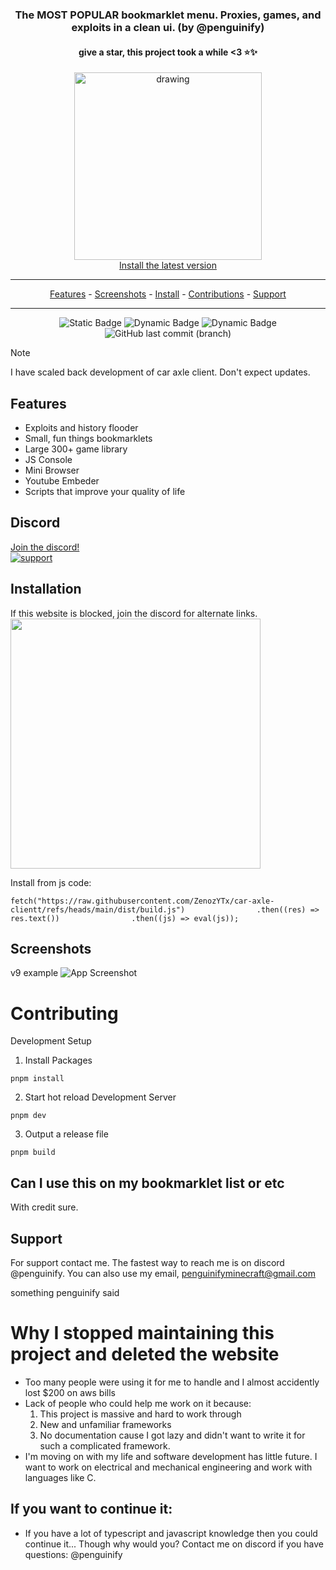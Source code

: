 <div align="center">

### The **MOST POPULAR** bookmarklet menu. Proxies, games, and exploits in a clean ui. (by @penguinify)

#### give a star, this project took a while <3 ⭐️✨

<img src="docs/caraxle.png" alt="drawing" width="300"/><br>
<a href="https://car-axle-client.github.io">Install the latest version</a>

<hr>
<p align="center">
  <a href="#features">Features</a>
  -
  <a href="#screenshots">Screenshots</a>
  -
  <a href="https://car-axle-client.github.io">Install</a>
  -
  <a href="https://github.com/car-axle-client/car-axle-client/graphs/contributors">Contributions</a>
  -
  <a href="#support">Support</a>
</p>
<hr>

![Static Badge](https://img.shields.io/badge/certified-trash-734422?style=plastic) ![Dynamic Badge](https://tokei.rs/b1/github/car-axle-client/car-axle-client) ![Dynamic Badge](https://img.shields.io/github/actions/workflow/status/car-axle-client/car-axle-client/webpack.yml?style=plastic) ![GitHub last commit (branch)](https://img.shields.io/github/last-commit/car-axle-client/car-axle-client/main?style=plastic)

</div>

> [!NOTE]
> I have scaled back development of car axle client. Don't expect updates.

## Features

-   Exploits and history flooder
-   Small, fun things bookmarklets
-   Large 300+ game library
-   JS Console
-   Mini Browser
-   Youtube Embeder
-   Scripts that improve your quality of life

## Discord

[Join the discord!](https://discord.gg/QnxQUdEAUM)  
 [![support][support-image]][support-invite]

## Installation

If this website is blocked, join the discord for alternate links.  
<img src="docs/installbutton.png" width=400>

Install from js code:

```
fetch("https://raw.githubusercontent.com/ZenozYTx/car-axle-clientt/refs/heads/main/dist/build.js")                .then((res) => res.text())                .then((js) => eval(js));
```

## Screenshots

v9 example
![App Screenshot](docs/dark.png)

# Contributing

Development Setup

1. Install Packages

```
pnpm install
```

2. Start hot reload Development Server

```
pnpm dev
```

3. Output a release file

```
pnpm build
```

## Can I use this on my bookmarklet list or etc

With credit sure.

## Support

For support contact me. The fastest way to reach me is on discord @penguinify. You can also use my email, penguinifyminecraft@gmail.com

[support-invite]: https://discord.gg/QnxQUdEAUM
[support-image]: https://invidget.switchblade.xyz/QnxQUdEAUM
[install-img]: docs/installbutton.png
[install-web]: https://car-axle-client.github.io



something penguinify said
# Why I stopped maintaining this project and deleted the website
- Too many people were using it for me to handle and I almost accidently lost $200 on aws bills
- Lack of people who could help me work on it because:
  1. This project is massive and hard to work through
  2. New and unfamiliar frameworks
  3. No documentation cause I got lazy and didn't want to write it for such a complicated framework.
- I'm moving on with my life and software development has little future. I want to work on electrical and mechanical engineering and work with languages like C.
## If you want to continue it:
- If you have a lot of typescript and javascript knowledge then you could continue it... Though why would you? Contact me on discord if you have questions: @penguinify
